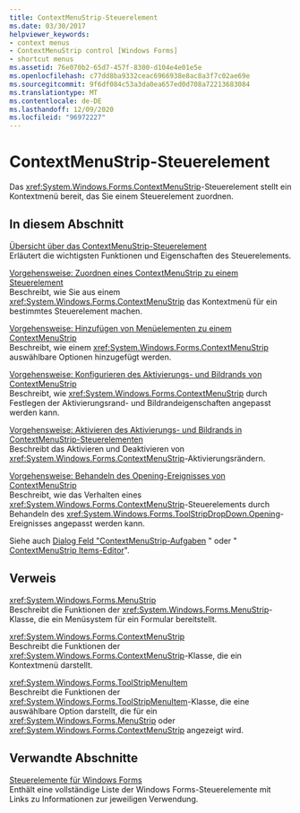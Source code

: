 ```yaml
---
title: ContextMenuStrip-Steuerelement
ms.date: 03/30/2017
helpviewer_keywords:
- context menus
- ContextMenuStrip control [Windows Forms]
- shortcut menus
ms.assetid: 76e070b2-65d7-457f-8300-d104e4e01e5e
ms.openlocfilehash: c77dd8ba9332ceac6966938e8ac8a3f7c02ae69e
ms.sourcegitcommit: 9f6df084c53a3da0ea657ed0d708a72213683084
ms.translationtype: MT
ms.contentlocale: de-DE
ms.lasthandoff: 12/09/2020
ms.locfileid: "96972227"
---
```

# <a name="contextmenustrip-control"></a>ContextMenuStrip-Steuerelement

Das <xref:System.Windows.Forms.ContextMenuStrip>-Steuerelement stellt ein Kontextmenü bereit, das Sie einem Steuerelement zuordnen.  
  
## <a name="in-this-section"></a>In diesem Abschnitt  

 [Übersicht über das ContextMenuStrip-Steuerelement](contextmenustrip-control-overview.md)  
 Erläutert die wichtigsten Funktionen und Eigenschaften des Steuerelements.  
  
 [Vorgehensweise: Zuordnen eines ContextMenuStrip zu einem Steuerelement](how-to-associate-a-contextmenustrip-with-a-control.md)  
 Beschreibt, wie Sie aus einem <xref:System.Windows.Forms.ContextMenuStrip> das Kontextmenü für ein bestimmtes Steuerelement machen.  
  
 [Vorgehensweise: Hinzufügen von Menüelementen zu einem ContextMenuStrip](how-to-add-menu-items-to-a-contextmenustrip.md)  
 Beschreibt, wie einem <xref:System.Windows.Forms.ContextMenuStrip> auswählbare Optionen hinzugefügt werden.  
  
 [Vorgehensweise: Konfigurieren des Aktivierungs- und Bildrands von ContextMenuStrip](how-to-configure-contextmenustrip-check-margins-and-image-margins.md)  
 Beschreibt, wie <xref:System.Windows.Forms.ContextMenuStrip> durch Festlegen der Aktivierungsrand- und Bildrandeigenschaften angepasst werden kann.  
  
 [Vorgehensweise: Aktivieren des Aktivierungs- und Bildrands in ContextMenuStrip-Steuerelementen](how-to-enable-check-margins-and-image-margins-in-contextmenustrip-controls.md)  
 Beschreibt das Aktivieren und Deaktivieren von <xref:System.Windows.Forms.ContextMenuStrip>-Aktivierungsrändern.  
  
 [Vorgehensweise: Behandeln des Opening-Ereignisses von ContextMenuStrip](how-to-handle-the-contextmenustrip-opening-event.md)  
 Beschreibt, wie das Verhalten eines <xref:System.Windows.Forms.ContextMenuStrip>-Steuerelements durch Behandeln des <xref:System.Windows.Forms.ToolStripDropDown.Opening>-Ereignisses angepasst werden kann.  
  
 Siehe auch [Dialog Feld "ContextMenuStrip-Aufgaben](/previous-versions/visualstudio/visual-studio-2010/ms233646(v=vs.100)) " oder " [ContextMenuStrip Items-Editor](/previous-versions/visualstudio/visual-studio-2010/ms233641(v=vs.100))".  
  
## <a name="reference"></a>Verweis  

 <xref:System.Windows.Forms.MenuStrip>  
 Beschreibt die Funktionen der <xref:System.Windows.Forms.MenuStrip>-Klasse, die ein Menüsystem für ein Formular bereitstellt.  
  
 <xref:System.Windows.Forms.ContextMenuStrip>  
 Beschreibt die Funktionen der <xref:System.Windows.Forms.ContextMenuStrip>-Klasse, die ein Kontextmenü darstellt.  
  
 <xref:System.Windows.Forms.ToolStripMenuItem>  
 Beschreibt die Funktionen der <xref:System.Windows.Forms.ToolStripMenuItem>-Klasse, die eine auswählbare Option darstellt, die für ein <xref:System.Windows.Forms.MenuStrip> oder <xref:System.Windows.Forms.ContextMenuStrip> angezeigt wird.  
  
## <a name="related-sections"></a>Verwandte Abschnitte  

 [Steuerelemente für Windows Forms](controls-to-use-on-windows-forms.md)  
 Enthält eine vollständige Liste der Windows Forms-Steuerelemente mit Links zu Informationen zur jeweiligen Verwendung.
